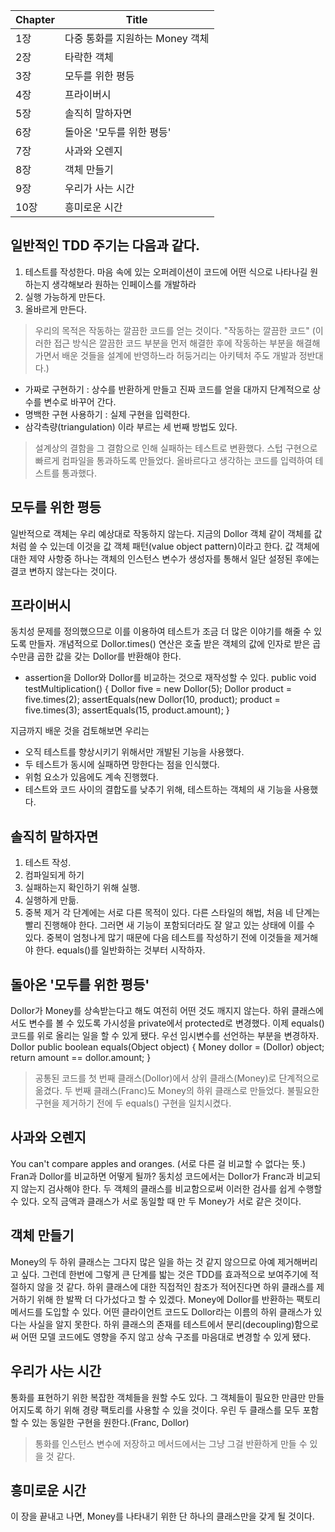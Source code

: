 | Chapter | Title |
| -- | -- |
| 1장 | 다중 통화를 지원하는 Money 객체  |
| 2장 | 타락한 객체 |
| 3장 | 모두를 위한 평등 |
| 4장 | 프라이버시 |
| 5장 | 솔직히 말하자면 |
| 6장 | 돌아온 '모두를 위한 평등' |
| 7장 | 사과와 오렌지 |
| 8장 | 객체 만들기 |
| 9장 | 우리가 사는 시간 |
| 10장 | 흥미로운 시간 |



## 일반적인 TDD 주기는 다음과 같다.
1. 테스트를 작성한다. 마음 속에 있는 오퍼레이션이 코드에 어떤 식으로 나타나길 원하는지 생각해보라
   원하는 인페이스를 개발하라
2. 실행 가능하게 만든다.
3. 올바르게 만든다.

> 우리의 목적은 작동하는 깔끔한 코드를 얻는 것이다. "작동하는 깔끔한 코드" (이러한 접근 방식은 깔끔한 코드 부분을 먼저 해결한 후에 작동하는 부분을 해결해가면서 배운 것들을 설계에 반영하느라 허둥거리는 아키텍처 주도 개발과 정반대다.)
* 가짜로 구현하기 : 상수를 반환하게 만들고 진짜 코드를 얻을 대까지 단계적으로 상수를 변수로 바꾸어 간다.
* 명백한 구현 사용하기 : 실제 구현을 입력한다.
* 삼각측량(triangulation) 이라 부르는 세 번째 방법도 있다.

> 설계상의 결함을 그 결함으로 인해 실패하는 테스트로 변환했다.
> 스텁 구현으로 빠르게 컴파일을 통과하도록 만들었다.
> 올바르다고 생각하는 코드를 입력하여 테스트를 통과했다.

## 모두를 위한 평등 
 일반적으로 객체는 우리 예상대로 작동하지 않는다. 지금의 Dollor 객체 같이 객체를 값처럼 쓸 수 있는데 이것을 값 객체 패턴(value object pattern)이라고 한다. 값 객체에 대한 제약 사항중 하나는 객체의 인스턴스 변수가 생성자를 통해서 일단 설정된 후에는 결코 변하지 않는다는 것이다. 

## 프라이버시
 동치성 문제를 정의했으므로 이를 이용하여 테스트가 조금 더 많은 이야기를 해줄 수 있도록 만들자. 개념적으로 Dollor.times() 연산은 호출 받은 객체의 값에 인자로 받은 곱수만큼 곱한 값을 갖는 Dollor를 반환해야 한다. 
 - assertion을 Dollor와 Dollor를 비교하는 것으로 재작성할 수 있다. 
 public void testMultiplication() {
    Dollor five = new Dollor(5);
    Dollor product = five.times(2);
    assertEquals(new Dollor(10, product);
    product = five.times(3);
    assertEquals(15, product.amount);
}

지금까지 배운 것을 검토해보면 우리는
* 오직 테스트를 향상시키기 위해서만 개발된 기능을 사용했다.
* 두 테스트가 동시에 실패하면 망한다는 점을 인식했다.
* 위험 요소가 있음에도 계속 진행했다.
* 테스트와 코드 사이의 결합도를 낮추기 위해, 테스트하는 객체의 새 기능을 사용했다.

## 솔직히 말하자면
1. 테스트 작성.
2. 컴파일되게 하기
3. 실패하는지 확인하기 위해 실행.
4. 실행하게 만듦.
5. 중복 제거
각 단계에는 서로 다른 목적이 있다. 다른 스타일의 해법, 처음 네 단계는 빨리 진행해야 한다. 그러면 새 기능이 포함되더라도 잘 알고 있는 상태에 이를 수 있다.
중복이 엄청나게 많기 때문에  다음 테스트를 작성하기 전에 이것들을 제거해야 한다. equals()를 일반화하는 것부터 시작하자.

## 돌아온 '모두를 위한 평등'
Dollor가 Money를 상속받는다고 해도 여전히 어떤 것도 깨지지 않는다. 하위  클래스에서도 변수를 볼 수 있도록 가시성을 private에서 protected로 변경했다. 
이제 equals() 코드를 위로 올리는 일을 할 수 있게 됐다. 우선 임시변수를 선언하는 부분을 변경하자.
Dollor
public boolean equals(Object object) {
    Money dollor = (Dollor) object;
    return amount == dollor.amount;
}
> 공통된 코드를 첫 번째 클래스(Dollor)에서 상위 클래스(Money)로 단계적으로 옮겼다.
> 두 번째 클래스(Franc)도 Money의 하위 클래스로 만들었다.
> 불필요한 구현을 제거하기 전에 두 equals() 구현을 일치시켰다.


## 사과와 오렌지 
You can't compare apples and oranges. (서로 다른 걸 비교할 수 없다는 뜻.)
Fran과 Dollor를 비교하면 어떻게 될까? 동치성 코드에서는 Dollor가 Franc과 비교되지 않는지 검사해야 한다. 두 객체의 클래스를 비교함으로써 이러한 검사를 쉽게 수행할 수 있다. 오직 금액과 클래스가 서로 동일할 때 만 두 Money가 서로 같은 것이다. 

## 객체 만들기 
Money의 두 하위 클래스는 그다지 많은 일을 하는 것 같지 않으므로 아예 제거해버리고 싶다. 그런데 한번에 그렇게 큰 단계를 밟는 것은 TDD를 효과적으로 보여주기에 적절하지 않을 것 같다.
하위 클래스에 대한 직접적인 참조가 적어진다면 하위 클래스를 제거하기 위해 한 발짝 더 다가섰다고 할 수 있겠다. Money에 Dollor를 반환하는 팩토리 메서드를 도입할 수 있다. 
어떤 클라이언트 코드도 Dollor라는 이름의 하위 클래스가 있다는 사실을 알지 못한다. 하위 클래스의 존재를 테스트에서 분리(decoupling)함으로써 어떤 모델 코드에도 영향을 주지 않고 상속 구조를 마음대로 변경할 수 있게 됐다. 

## 우리가 사는 시간 
통화를 표현하기 위한 복잡한 객체들을 원할 수도 있다. 그 객체들이 필요한 만큼만 만들어지도록 하기 위해 경량 팩토리를 사용할 수 있을 것이다. 우린 두 클래스를 모두 포함할 수 있는 동일한 구현을 원한다.(Franc, Dollor) 
> 통화를 인스턴스 변수에 저장하고 메서드에서는 그냥 그걸 반환하게 만들 수 있을 것 같다.

## 흥미로운 시간
이 장을 끝내고 나면, Money를 나타내기 위한 단 하나의 클래스만을 갖게 될 것이다. 
